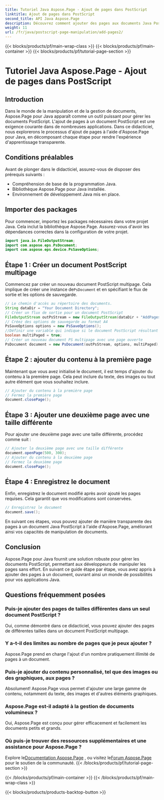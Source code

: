 ```yaml
---
title: Tutoriel Java Aspose.Page - Ajout de pages dans PostScript
linktitle: Ajout de pages dans PostScript
second_title: API Java Aspose.Page
description: Découvrez comment ajouter des pages aux documents Java PostScript à l'aide d'Aspose.Page. Suivez notre guide étape par étape pour une manipulation transparente des documents.
weight: 11
url: /fr/java/postscript-page-manipulation/add-pages2/
---
```


{{< blocks/products/pf/main-wrap-class >}}
{{< blocks/products/pf/main-container >}}
{{< blocks/products/pf/tutorial-page-section >}}

# Tutoriel Java Aspose.Page - Ajout de pages dans PostScript

## Introduction
Dans le monde de la manipulation et de la gestion de documents, Aspose.Page pour Java apparaît comme un outil puissant pour gérer les documents PostScript. L'ajout de pages à un document PostScript est une exigence courante dans de nombreuses applications. Dans ce didacticiel, nous explorerons le processus d'ajout de pages à l'aide d'Aspose.Page pour Java, en décomposant chaque étape pour rendre l'expérience d'apprentissage transparente.
## Conditions préalables
Avant de plonger dans le didacticiel, assurez-vous de disposer des prérequis suivants :
- Compréhension de base de la programmation Java.
- Bibliothèque Aspose.Page pour Java installée.
- Environnement de développement Java mis en place.
## Importer des packages
Pour commencer, importez les packages nécessaires dans votre projet Java. Cela inclut la bibliothèque Aspose.Page. Assurez-vous d'avoir les dépendances correctes dans la configuration de votre projet.
```java
import java.io.FileOutputStream;
import com.aspose.eps.PsDocument;
import com.aspose.eps.device.PsSaveOptions;
```
## Étape 1 : Créer un document PostScript multipage
 Commencez par créer un nouveau document PostScript multipage. Cela implique de créer une instance de`PsDocument` et en spécifiant le flux de sortie et les options de sauvegarde.
```java
// Le chemin d'accès au répertoire des documents.
String dataDir = "Your Document Directory";
// Créer un flux de sortie pour un document PostScript
FileOutputStream outPsStream = new FileOutputStream(dataDir + "AddPages2_outPS.ps");
// Créez des options de sauvegarde au format A4
PsSaveOptions options = new PsSaveOptions();
//Définir une variable qui indique si le document PostScript résultant sera multipage
boolean multiPaged = true;
// Créer un nouveau document PS multipage avec une page ouverte
PsDocument document = new PsDocument(outPsStream, options, multiPaged);
```
## Étape 2 : ajouter du contenu à la première page
Maintenant que vous avez initialisé le document, il est temps d'ajouter du contenu à la première page. Cela peut inclure du texte, des images ou tout autre élément que vous souhaitez inclure.
```java
// Ajouter du contenu à la première page
// Fermez la première page
document.closePage();
```
## Étape 3 : Ajouter une deuxième page avec une taille différente
Pour ajouter une deuxième page avec une taille différente, procédez comme suit :
```java
// Ajouter la deuxième page avec une taille différente
document.openPage(500, 300);
// Ajouter du contenu à la deuxième page
// Fermez la deuxième page
document.closePage();
```
## Étape 4 : Enregistrez le document
Enfin, enregistrez le document modifié après avoir ajouté les pages requises. Cela garantit que vos modifications sont conservées.
```java
// Enregistrez le document
document.save();
```
En suivant ces étapes, vous pouvez ajouter de manière transparente des pages à un document Java PostScript à l'aide d'Aspose.Page, améliorant ainsi vos capacités de manipulation de documents.
## Conclusion
Aspose.Page pour Java fournit une solution robuste pour gérer les documents PostScript, permettant aux développeurs de manipuler les pages sans effort. En suivant ce guide étape par étape, vous avez appris à ajouter des pages à un document, ouvrant ainsi un monde de possibilités pour vos applications Java.
## Questions fréquemment posées
### Puis-je ajouter des pages de tailles différentes dans un seul document PostScript ?
Oui, comme démontré dans ce didacticiel, vous pouvez ajouter des pages de différentes tailles dans un document PostScript multipage.
### Y a-t-il des limites au nombre de pages que je peux ajouter ?
Aspose.Page prend en charge l'ajout d'un nombre pratiquement illimité de pages à un document.
### Puis-je ajouter du contenu personnalisé, tel que des images ou des graphiques, aux pages ?
Absolument! Aspose.Page vous permet d'ajouter une large gamme de contenu, notamment du texte, des images et d'autres éléments graphiques.
### Aspose.Page est-il adapté à la gestion de documents volumineux ?
Oui, Aspose.Page est conçu pour gérer efficacement et facilement les documents petits et grands.
### Où puis-je trouver des ressources supplémentaires et une assistance pour Aspose.Page ?
 Explore le[Documentation Aspose.Page](https://reference.aspose.com/page/java/) , ou visitez le[Forum Aspose.Page](https://forum.aspose.com/c/page/39) pour le soutien de la communauté.
{{< /blocks/products/pf/tutorial-page-section >}}

{{< /blocks/products/pf/main-container >}}
{{< /blocks/products/pf/main-wrap-class >}}

{{< blocks/products/products-backtop-button >}}
